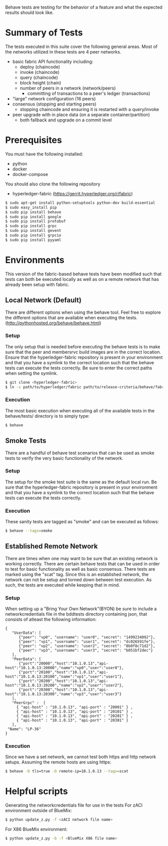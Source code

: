 Behave tests are testing for the behavior of a feature and what the expected results should look like. 

# Summary of Tests
The tests executed in this suite cover the following general areas. Most of the networks utilized in these tests are 4 peer networks.
* basic fabric API functionality including:
	* deploy (chaincode)
	* invoke (chaincode)
	* query (chaincode)
	* block height (chain)
	* number of peers in a network (network/peers)
        * committing of transactions to a peer's ledger (transactions)
* "large" network configuration (16 peers)
* consensus (stopping and starting peers)
	* stopping chaincode and ensuring it is restarted with a query/invoke
* peer upgrade with in place data (on a separate container/partition)
	* both fallback and upgrade on a commit level

# Prerequisites
You must have the following installed:
* python
* docker
* docker-compose

You should also clone the following repository
* hyperledger-fabric (https://gerrit.hyperledger.org/r/fabric)

```sh
$ sudo apt-get install python-setuptools python-dev build-essential
$ sudo easy_install pip
$ sudo pip install behave
$ sudo pip install google
$ sudo pip install protobuf
$ sudo pip install grpc
$ sudo pip install gevent
$ sudo pip install grpcio
$ sudo pip install pyyaml
```

# Environments
This version of the fabric-based behave tests have been modified such that tests can both be executed locally as well as on a remote network that has already been setup with fabric.

## Local Network (Default)
There are different options when using the behave tool. Feel free to explore the different options that are available when executing the tests. (http://pythonhosted.org/behave/behave.html)

### Setup
The only setup that is needed before executing the behave tests is to make sure that the peer and membersrvc build images are in the correct location. Ensure that the hyperledger-fabric repository is present in your environment and that you have a symlink to the correct location such that the behave tests can execute the tests correctly. Be sure to enter the correct paths when setting the symlink.

```sh
$ git clone <hyperledger-fabric>
$ ln -s path/to/hyperledger/fabric path/to/release-criteria/behave/fabric
```

### Execution
The most basic execution when executing all of the available tests in the behave/tests/ directory is to simply type:
```sh
$ behave
```

## Smoke Tests
There are a handful of behave test scenarios that can be used as smoke tests to verify the very basic functionality of the network. 

### Setup
The setup for the smoke test suite is the same as the default local run. Be sure that the hyperledger-fabric repository is present in your environment and that you have a symlink to the correct location such that the behave tests can execute the tests correctly.

### Execution
These sanity tests are tagged as "smoke" and can be executed as follows:
```sh
$ behave --tags=smoke
```

## Established Remote Network
There are times when one may want to be sure that an existing network is working correctly. There are certain behave tests that can be used in order to test for basic functionality as well as basic consensus. There tests are marked using the "scat" tag. Since this is an established network, the network can not be setup and torned down between test execution. As such, the tests are executed while keeping that in mind.

### Setup
When setting up a "Bring Your Own Network"(BYON) be sure to include a networkcredentials file in the bddtests directory containing json, that consists of atleast the following information:

```
{
   "UserData": [
      {"peer": "vp0", "username": "user0", "secret": "1499234092"}, 
      {"peer": "vp1", "username": "user1", "secret": "dc026591fe"}, 
      {"peer": "vp2", "username": "user2", "secret": "8b0f8c71d2"}, 
      {"peer": "vp3", "username": "user3", "secret": "b051bf2dec"}
   ], 
   "PeerData": [
      {"port":"20000","host":"10.1.0.13","api-host":"10.1.0.13:20000","name":"vp0","user":"user0"},
      {"port":"20100","host":"10.1.0.13","api-host":"10.1.0.13:20100","name":"vp1","user":"user1"},
      {"port":"20200","host":"10.1.0.13","api-host":"10.1.0.13:20200","name":"vp2","user":"user2"},
      {"port":"20300","host":"10.1.0.13","api-host":"10.1.0.13:20300","name":"vp3","user":"user3"}
   ], 
   "PeerGrpc" :  [
     { "api-host" : "10.1.0.13", "api-port" : "20001" } , 
     { "api-host" : "10.1.0.13", "api-port" : "20101" } , 
     { "api-host" : "10.1.0.13", "api-port" : "20201" } , 
     { "api-host" : "10.1.0.13", "api-port" : "20301" } 
   ],
 "Name": "LP-36" 
} 
```

### Execution
Since we have a set network, we cannot test both https and http network setups. Assuming the remote hosts are using https:
```sh
$ behave -D tls=true -D remote-ip=10.1.0.13 --tags=scat
```

# Helpful scripts
Generating the networkcredentials file for use in the tests
For zACI environment outside of BlueMix:
```sh
$ python update_z.py -f <zACI network file name>
```

For X86 BlueMix environment:
```sh
$ python update_z.py -b -f <BlueMix X86 file name>
```

